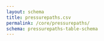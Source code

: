 ```yaml
---
layout: schema
title: pressurepaths.csv
permalink: /core/pressurepaths/
schema: pressurepaths-table-schema
---
```

